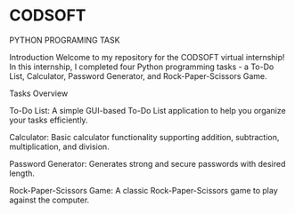 # CODSOFT
PYTHON PROGRAMING TASK

Introduction
Welcome to my repository for the CODSOFT virtual internship! In this internship, I completed four Python programming tasks - a To-Do List, Calculator, Password Generator, and Rock-Paper-Scissors Game. 

Tasks Overview

To-Do List: A simple GUI-based To-Do List application to help you organize your tasks efficiently.

Calculator: Basic calculator functionality supporting addition, subtraction, multiplication, and division.

Password Generator: Generates strong and secure passwords with desired length.

Rock-Paper-Scissors Game: A classic Rock-Paper-Scissors game to play against the computer.

